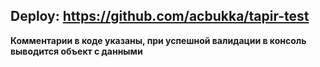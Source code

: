 ## Deploy: https://github.com/acbukka/tapir-test

**Комментарии в коде указаны, при успешной валидации в консоль выводится объект с данными**
